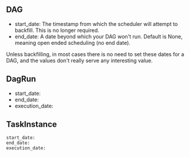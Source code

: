 ## DAG

- start_date: The timestamp from which the scheduler will attempt to
    backfill. This is no longer required.
- end_date: A date beyond which your DAG won't run. Default is None, meaning
    open ended scheduling (no end date).

Unless backfilling, in most cases there is no need to set these dates for a
DAG, and the values don't really serve any interesting value.

## DagRun

- start_date:
- end_date:
- execution_date:

## TaskInstance
    start_date:
    end_date:
    execution_date:
